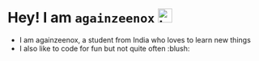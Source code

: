# Hey! I am  `againzeenox` <img src="https://user-images.githubusercontent.com/1303154/88677602-1635ba80-d120-11ea-84d8-d263ba5fc3c0.gif" width="28px" height="28px" alt="hi">

<ul>
<li>
I am againzeenox, a student from India who loves to learn new things
</li>
<li>
I also like to code for fun but not quite often :blush:
</li>
</ul>
